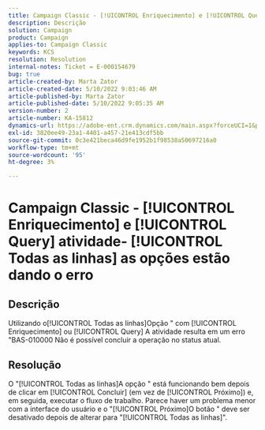```yaml
---
title: Campaign Classic - [!UICONTROL Enriquecimento] e [!UICONTROL Query] atividade- [!UICONTROL Todas as linhas] as opções estão dando o erro
description: Descrição
solution: Campaign
product: Campaign
applies-to: Campaign Classic
keywords: KCS
resolution: Resolution
internal-notes: Ticket = E-000154679
bug: true
article-created-by: Marta Zator
article-created-date: 5/10/2022 9:03:46 AM
article-published-by: Marta Zator
article-published-date: 5/10/2022 9:05:35 AM
version-number: 2
article-number: KA-15812
dynamics-url: https://adobe-ent.crm.dynamics.com/main.aspx?forceUCI=1&pagetype=entityrecord&etn=knowledgearticle&id=8cf53f15-40d0-ec11-a7b5-00224809c101
exl-id: 3820ee49-23a1-4401-a457-21e413cdf5bb
source-git-commit: 0c3e421beca46d9fe1952b1f98538a50697216a0
workflow-type: tm+mt
source-wordcount: '95'
ht-degree: 3%

---
```


# Campaign Classic - [!UICONTROL Enriquecimento] e [!UICONTROL Query] atividade- [!UICONTROL Todas as linhas] as opções estão dando o erro

## Descrição


Utilizando o[!UICONTROL Todas as linhas]Opção &quot; com [!UICONTROL Enriquecimento] ou [!UICONTROL Query] A atividade resulta em um erro &quot;BAS-010000 Não é possível concluir a operação no status atual.


## Resolução


O &quot;[!UICONTROL Todas as linhas]A opção &quot; está funcionando bem depois de clicar em [!UICONTROL Concluir] (em vez de [!UICONTROL Próximo]) e, em seguida, executar o fluxo de trabalho. Parece haver um problema menor com a interface do usuário e o &quot;[!UICONTROL Próximo]O botão &quot; deve ser desativado depois de alterar para &quot;[!UICONTROL Todas as linhas]&quot;.
